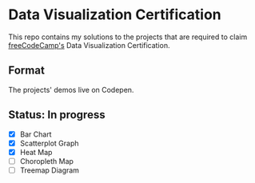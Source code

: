# Data Visualization Certification
This repo contains my solutions to the projects that are required to claim [freeCodeCamp's](https://www.freecodecamp.org/) Data Visualization Certification.

## Format
The projects' demos live on Codepen.

## Status: In progress
- [x] Bar Chart
- [x] Scatterplot Graph
- [x] Heat Map
- [ ] Choropleth Map
- [ ] Treemap Diagram